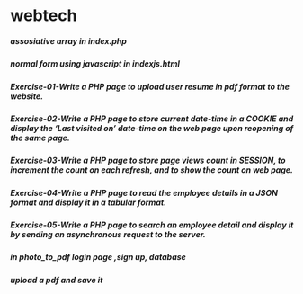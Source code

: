 # webtech
##### assosiative array in index.php 
##### normal form using javascript in indexjs.html
##### Exercise-01-Write a PHP page to upload user resume in pdf format to the website.
##### Exercise-02-Write a PHP page to store current date-time in a COOKIE and display the ‘Last visited on’ date-time on the web page upon reopening of the same page.  
##### Exercise-03-Write a PHP page to store page views count in SESSION, to increment the count on each refresh, and to show the count on web page.
##### Exercise-04-Write a PHP page to read the employee details in a JSON format and display it in a tabular format.
##### Exercise-05-Write a PHP page to search an employee detail and display it by sending an  asynchronous request to the server.
##### in photo_to_pdf login page ,sign up, database
##### upload a pdf and save it
